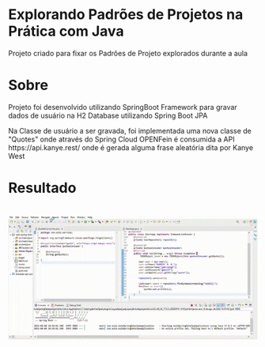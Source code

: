 <h1>Explorando Padrões de Projetos na Prática com Java</h1>

<p>Projeto criado para fixar os Padrões de Projeto explorados durante a aula</p>


# Sobre
<p>Projeto foi desenvolvido utilizando SpringBoot Framework para gravar dados de usuário na H2 Database utilizando Spring Boot JPA</p>
<p>Na Classe de usuário a ser gravada, foi implementada uma nova classe de "Quotes" onde através do Spring Cloud OPENFein é consumida a API https://api.kanye.rest/ onde é 
gerada alguma frase aleatória dita por Kanye West</p>


# Resultado

<h1 align="center">
  <img alt="Portfólio" title="#Portfólio" src="./projeto.gif" />
</h1>

